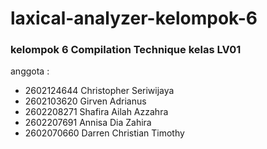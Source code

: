 # laxical-analyzer-kelompok-6

### kelompok 6 Compilation Technique kelas LV01 ###
anggota :
  - 2602124644	Christopher Seriwijaya
  - 2602103620	Girven Adrianus
  - 2602208271	Shafira Ailah Azzahra
  - 2602207691	Annisa Dia Zahira 
  - 2602070660	Darren Christian Timothy
